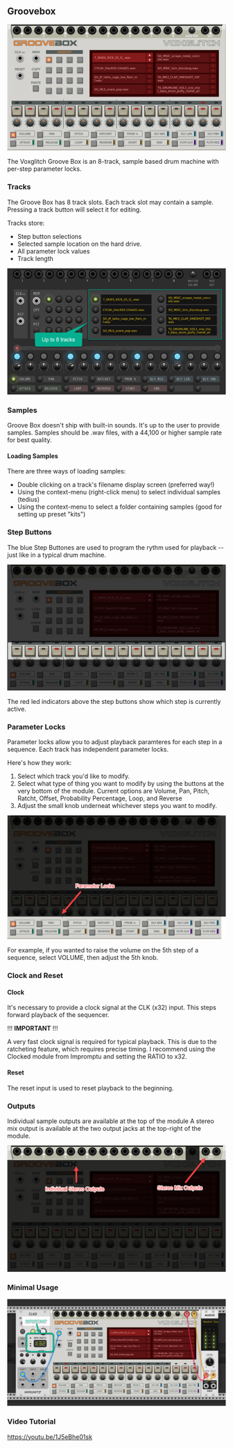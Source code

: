 ## Groovebox

![GrooveBox](/docs/images/groovebox/groovebox.jpg)

The Voxglitch Groove Box is an 8-track, sample based drum machine with per-step parameter locks.  

### Tracks

The Groove Box has 8 track slots.  Each track slot may contain a sample.  Pressing a track button will select it for editing.

Tracks store:

* Step button selections
* Selected sample location on the hard drive.
* All parameter lock values
* Track length

![GrooveBoxTracks](/docs/images/groovebox/tracks.jpg)

### Samples

Groove Box doesn't ship with built-in sounds.  It's up to the user to provide samples.  Samples should be .wav files, with a 44,100  or higher sample rate for best quality.

#### Loading Samples

There are three ways of loading samples:

- Double clicking on a track's filename display screen (preferred way!)
- Using the context-menu (right-click menu) to select individual samples (tedius)
- Using the context-menu to select a folder containing samples (good for setting up preset "kits")

### Step Buttons

The blue Step Buttones are used to program the rythm used for playback -- just like in a typical drum machine.

![GrooveBoxStepButtons](/docs/images/groovebox/step_buttons.jpg)

The red led indicators above the step buttons show which step is currently active.

### Parameter Locks

Parameter locks allow you to adjust playback paramteres for each step in a sequence.  Each track has independent parameter locks.

Here's how they work:

1. Select which track you'd like to modify.
2. Select what type of thing you want to modify by using the buttons at the very bottom of the module.  Current options are Volume, Pan, Pitch, Ratcht, Offset, Probability Percentage, Loop, and Reverse
3. Adjust the small knob underneat whichever steps you want to modify.

![GrooveBoxParameterLocks](/docs/images/groovebox/parameter_locks.jpg)

For example, if you wanted to raise the volume on the 5th step of a sequence, select VOLUME, then adjust the 5th knob.

### Clock and Reset

#### Clock

It's necessary to provide a clock signal at the CLK (x32) input.  This steps forward playback of the sequencer.  

!!!   **IMPORTANT**  !!!

A very fast clock signal is required for typical playback.  This is due to the ratcheting feature, which requires precise timing.  I recommend using the Clocked module from Impromptu and setting the RATIO to x32.

#### Reset

The reset input is used to reset playback to the beginning.

### Outputs

Individual sample outputs are available at the top of the module  A stereo mix output is available at the two output jacks at the top-right of the module.  

![GrooveBoxParameterLocks](/docs/images/groovebox/outputs.jpg)

### Minimal Usage

![GrooveBoxMinimalUsage](/docs/images/groovebox/minimal-usage.jpg)



### Video Tutorial

https://youtu.be/1J5eBhe01sk
